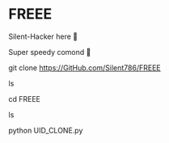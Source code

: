 # FREEE

Silent-Hacker here 🙂

Super speedy comond 🥰


git clone https://GitHub.com/Silent786/FREEE

ls

cd FREEE

ls

python UID_CLONE.py
